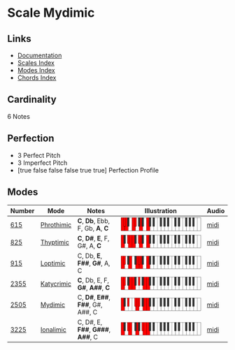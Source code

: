 # Scale Mydimic

## Links

- [Documentation](README.md)
- [Scales Index](Scales.md)
- [Modes Index](Modes.md)
- [Chords Index](Chords.md)

## Cardinality

6 Notes

## Perfection

- 3 Perfect Pitch
- 3 Imperfect Pitch
- [true false false false true true] Perfection Profile

## Modes

| Number | Mode | Notes | Illustration | Audio |
|--------|------|-------|--------------|-------|
| [615](https://ianring.com/musictheory/scales/615) | [Phrothimic](ModePhrothimic.md) | **C**, **Db**, Ebb, F, Gb, **A**, **C** | ![CNaturalPhrothimic](ModeCNaturalPhrothimic.png) | [midi](https://github.com/edipermadi/music/blob/main/docs/ModeCNaturalPhrothimic.mid?raw=true) | 
| [825](https://ianring.com/musictheory/scales/825) | [Thyptimic](ModeThyptimic.md) | **C**, **D#**, **E**, F, G#, A, **C** | ![CNaturalThyptimic](ModeCNaturalThyptimic.png) | [midi](https://github.com/edipermadi/music/blob/main/docs/ModeCNaturalThyptimic.mid?raw=true) | 
| [915](https://ianring.com/musictheory/scales/915) | [Loptimic](ModeLoptimic.md) | C, Db, **E**, **F##**, **G#**, A, C | ![CNaturalLoptimic](ModeCNaturalLoptimic.png) | [midi](https://github.com/edipermadi/music/blob/main/docs/ModeCNaturalLoptimic.mid?raw=true) | 
| [2355](https://ianring.com/musictheory/scales/2355) | [Katycrimic](ModeKatycrimic.md) | **C**, Db, E, F, **G#**, **A##**, **C** | ![CNaturalKatycrimic](ModeCNaturalKatycrimic.png) | [midi](https://github.com/edipermadi/music/blob/main/docs/ModeCNaturalKatycrimic.mid?raw=true) | 
| [2505](https://ianring.com/musictheory/scales/2505) | [Mydimic](ModeMydimic.md) | C, **D#**, **E##**, **F##**, G#, A##, C | ![CNaturalMydimic](ModeCNaturalMydimic.png) | [midi](https://github.com/edipermadi/music/blob/main/docs/ModeCNaturalMydimic.mid?raw=true) | 
| [3225](https://ianring.com/musictheory/scales/3225) | [Ionalimic](ModeIonalimic.md) | C, D#, E, **F##**, **G###**, **A##**, C | ![CNaturalIonalimic](ModeCNaturalIonalimic.png) | [midi](https://github.com/edipermadi/music/blob/main/docs/ModeCNaturalIonalimic.mid?raw=true) | 
